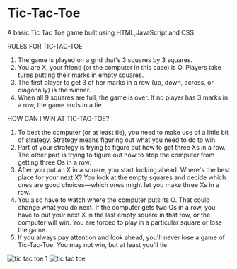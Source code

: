 # Tic-Tac-Toe

A basic Tic Tac Toe game built using HTML,JavaScript and CSS.

RULES FOR TIC-TAC-TOE
1. The game is played on a grid that's 3 squares by 3 squares.
2. You are X, your friend (or the computer in this case) is O. Players take turns putting their marks in empty squares.
3. The first player to get 3 of her marks in a row (up, down, across, or diagonally) is the winner.
4. When all 9 squares are full, the game is over. If no player has 3 marks in a row, the game ends in a tie.

HOW CAN I WIN AT TIC-TAC-TOE?
1. To beat the computer (or at least tie), you need to make use of a little bit of strategy. Strategy means figuring out what you need to do to win.
2. Part of your strategy is trying to figure out how to get three Xs in a row. The other part is trying to figure out how to stop the computer from getting three Os in a row.
3. After you put an X in a square, you start looking ahead. Where's the best place for your next X? You look at the empty squares and decide which ones are good choices—which      ones might let you make three Xs in a row.
4. You also have to watch where the computer puts its O. That could change what you do next. If the computer gets two Os in a row, you have to put your next X in the last empty    square in that row, or the computer will win. You are forced to play in a particular square or lose the game.
5. If you always pay attention and look ahead, you'll never lose a game of Tic-Tac-Toe. You may not win, but at least you'll tie.

![tic tac toe 1](https://user-images.githubusercontent.com/72988804/96454621-bee44980-1239-11eb-9944-479cfa7036fb.jpg)
  ![tic tac toe](https://user-images.githubusercontent.com/72988804/96454641-c60b5780-1239-11eb-8159-93ce967fe5b4.jpg)


